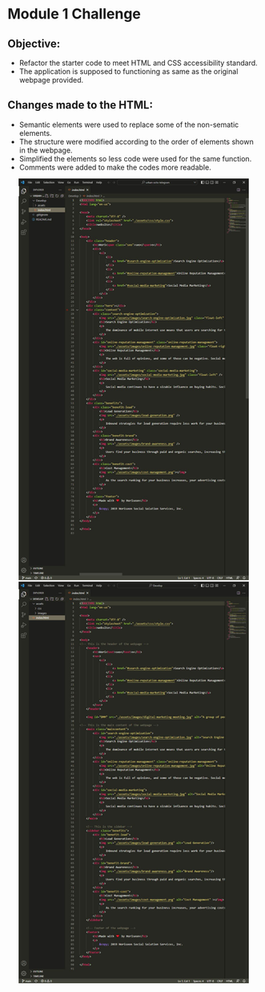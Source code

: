 # Module 1 Challenge

## Objective:
* Refactor the starter code to meet HTML and CSS accessibility standard.
* The application is supposed to functioning as same as the original webpage provided. 

## Changes made to the HTML:

* Semantic elements were used to replace some of the non-sematic elements.
* The structure were modified according to the order of elements shown in the webpage.
* Simplified the elements so less code were used for the same function.
* Comments were added to make the codes more readable. 

<div align="center">
  <img src="Develop/assets/images/HTML_before.JPG" alt="Original HTML code" title="Click for bigger image" height="800">
  <img src="Develop/assets/images/HTML_after.JPG" alt="Original HTML code" title="Click for bigger image" height="800">
</div>
